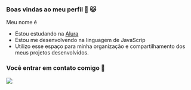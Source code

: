 ### Boas vindas ao meu perfil 🐶 🐱

Meu nome é 

- Estou estudando na [Alura](https://www.alura.com.br)
- Estou me desenvolvendo na linguagem de JavaScrip
- Utilizo esse espaço para minha organização e compartilhamento dos meus projetos desenvolvidos.

  
### Você entrar em contato comigo 🦘

![](https://media1.tenor.com/m/4Y4Ag8gEalQAAAAd/alucard-hellsing.gif)
